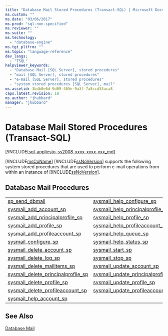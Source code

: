 ```yaml
---
title: "Database Mail Stored Procedures (Transact-SQL) | Microsoft Docs"
ms.custom: ""
ms.date: "03/06/2017"
ms.prod: "sql-non-specified"
ms.reviewer: ""
ms.suite: ""
ms.technology: 
  - "database-engine"
ms.tgt_pltfrm: ""
ms.topic: "language-reference"
dev_langs: 
  - "TSQL"
helpviewer_keywords: 
  - "Database Mail [SQL Server], stored procedures"
  - "mail [SQL Server], stored procedures"
  - "e-mail [SQL Server], stored procedures"
  - "system stored procedures [SQL Server], mail"
ms.assetid: 3bdb0e6d-9d09-465e-9a3f-7a8ccd53aca8
caps.latest.revision: 18
ms.author: "jhubbard"
manager: "jhubbard"
---
```

# Database Mail Stored Procedures (Transact-SQL)
[!INCLUDE[tsql-appliesto-ss2008-xxxx-xxxx-xxx_md](../../../a9retired/includes/tsql-appliesto-ss2008-xxxx-xxxx-xxx-md.md)]

  [!INCLUDE[msCoName](../../../a9notintoc/includes/msconame-md.md)] [!INCLUDE[ssNoVersion](../../../a9notintoc/includes/ssnoversion-md.md)] supports the following system stored procedures that are used to perform e-mail operations from within an instance of [!INCLUDE[ssNoVersion](../../../a9notintoc/includes/ssnoversion-md.md)].  
  
## Database Mail Procedures  
  
|||  
|-|-|  
|[sp_send_dbmail](../../../relational-databases/reference/system-stored-procedures/sp-send-dbmail-transact-sql.md)|[sysmail_help_configure_sp](../../../relational-databases/reference/system-stored-procedures/sysmail-help-configure-sp-transact-sql.md)|  
|[sysmail_add_account_sp](../../../relational-databases/reference/system-stored-procedures/sysmail-add-account-sp-transact-sql.md)|[sysmail_help_principalprofile_sp](../../../relational-databases/reference/system-stored-procedures/sysmail-help-principalprofile-sp-transact-sql.md)|  
|[sysmail_add_principalprofile_sp](../../../relational-databases/reference/system-stored-procedures/sysmail-add-principalprofile-sp-transact-sql.md)|[sysmail_help_profile_sp](../../../relational-databases/reference/system-stored-procedures/sysmail-help-profile-sp-transact-sql.md)|  
|[sysmail_add_profile_sp](../../../relational-databases/reference/system-stored-procedures/sysmail-add-profile-sp-transact-sql.md)|[sysmail_help_profileaccount_sp](../../../relational-databases/reference/system-stored-procedures/sysmail-help-profileaccount-sp-transact-sql.md)|  
|[sysmail_add_profileaccount_sp](../../../relational-databases/reference/system-stored-procedures/sysmail-add-profileaccount-sp-transact-sql.md)|[sysmail_help_queue_sp](../../../relational-databases/reference/system-stored-procedures/sysmail-help-queue-sp-transact-sql.md)|  
|[sysmail_configure_sp](../../../relational-databases/reference/system-stored-procedures/sysmail-configure-sp-transact-sql.md)|[sysmail_help_status_sp](../../../relational-databases/reference/system-stored-procedures/sysmail-help-status-sp-transact-sql.md)|  
|[sysmail_delete_account_sp](../../../relational-databases/reference/system-stored-procedures/sysmail-delete-account-sp-transact-sql.md)|[sysmail_start_sp](../../../relational-databases/reference/system-stored-procedures/sysmail-start-sp-transact-sql.md)|  
|[sysmail_delete_log_sp](../../../relational-databases/reference/system-stored-procedures/sysmail-delete-log-sp-transact-sql.md)|[sysmail_stop_sp](../../../relational-databases/reference/system-stored-procedures/sysmail-stop-sp-transact-sql.md)|  
|[sysmail_delete_mailitems_sp](../../../relational-databases/reference/system-stored-procedures/sysmail-delete-mailitems-sp-transact-sql.md)|[sysmail_update_account_sp](../../../relational-databases/reference/system-stored-procedures/sysmail-update-account-sp-transact-sql.md)|  
|[sysmail_delete_principalprofile_sp](../../../relational-databases/reference/system-stored-procedures/sysmail-delete-principalprofile-sp-transact-sql.md)|[sysmail_update_principalprofile_sp](../../../relational-databases/reference/system-stored-procedures/sysmail-update-principalprofile-sp-transact-sql.md)|  
|[sysmail_delete_profile_sp](../../../relational-databases/reference/system-stored-procedures/sysmail-delete-profile-sp-transact-sql.md)|[sysmail_update_profile_sp](../../../relational-databases/reference/system-stored-procedures/sysmail-update-profile-sp-transact-sql.md)|  
|[sysmail_delete_profileaccount_sp](../../../relational-databases/reference/system-stored-procedures/sysmail-delete-profileaccount-sp-transact-sql.md)|[sysmail_update_profileaccount_sp](../../../relational-databases/reference/system-stored-procedures/sysmail-update-profileaccount-sp-transact-sql.md)|  
|[sysmail_help_account_sp](../../../relational-databases/reference/system-stored-procedures/sysmail-help-account-sp-transact-sql.md)||  
  
## See Also  
 [Database Mail](../../../relational-databases/database-mail/database-mail.md)  
  
  